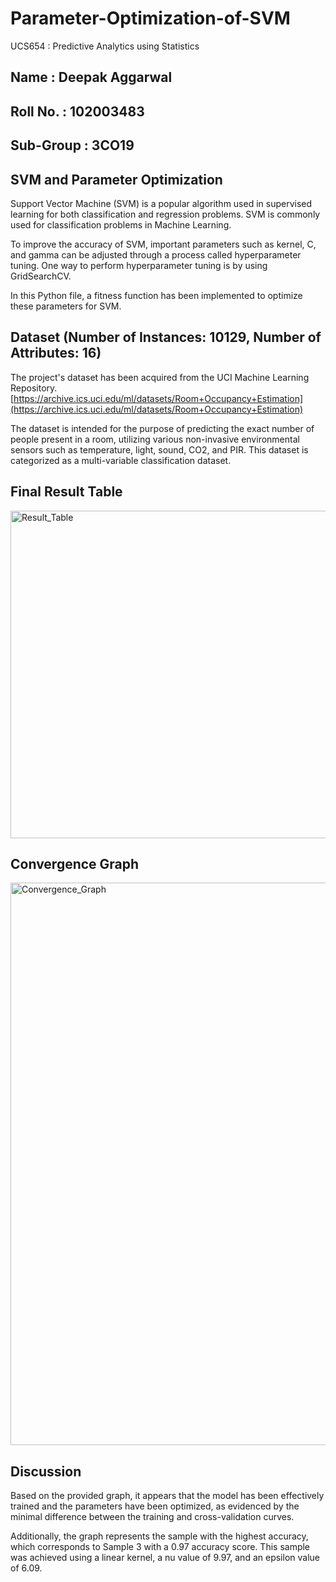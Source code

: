 # Parameter-Optimization-of-SVM
UCS654 : Predictive Analytics using Statistics

## Name : Deepak Aggarwal
  
## Roll No. : 102003483

## Sub-Group : 3CO19

## SVM and Parameter Optimization

Support Vector Machine (SVM) is a popular algorithm used in supervised learning for both classification and regression problems. SVM is commonly used for classification problems in Machine Learning.

To improve the accuracy of SVM, important parameters such as kernel, C, and gamma can be adjusted through a process called hyperparameter tuning. One way to perform hyperparameter tuning is by using GridSearchCV.

In this Python file, a fitness function has been implemented to optimize these parameters for SVM.

## Dataset (Number of Instances: 10129, Number of Attributes: 16)

The project's dataset has been acquired from the UCI Machine Learning Repository.
[https://archive.ics.uci.edu/ml/datasets/Room+Occupancy+Estimation](https://archive.ics.uci.edu/ml/datasets/Room+Occupancy+Estimation)

The dataset is intended for the purpose of predicting the exact number of people present in a room, utilizing various non-invasive environmental sensors such as temperature, light, sound, CO2, and PIR. This dataset is categorized as a multi-variable classification dataset.

## Final Result Table

<img width="524" alt="Result_Table" src="https://user-images.githubusercontent.com/79132054/233189666-07d88181-bbee-4e59-aedf-6a2e11907c47.png">


## Convergence Graph

<img width="900" alt="Convergence_Graph" src="https://user-images.githubusercontent.com/79132054/233189731-c8a1acdd-b6a1-471d-93da-a17e73898c18.png">


## Discussion
Based on the provided graph, it appears that the model has been effectively trained and the parameters have been optimized, as evidenced by the minimal difference between the training and cross-validation curves.

Additionally, the graph represents the sample with the highest accuracy, which corresponds to Sample 3 with a 0.97 accuracy score. This sample was achieved using a linear kernel, a nu value of 9.97, and an epsilon value of 6.09.

